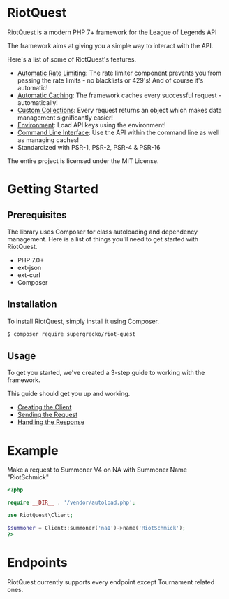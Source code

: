 # RiotQuest

RiotQuest is a modern PHP 7+ framework for the League of Legends API

The framework aims at giving you a simple way to interact with the API.

Here's a list of some of RiotQuest's features.

- [Automatic Rate Limiting](//github.com/supergrecko/RiotQuest/wiki/Rate-Limiting): The rate limiter component prevents you from passing the rate limits - no blacklists or 429's! And of course it's automatic!
- [Automatic Caching](//github.com/supergrecko/RiotQuest/wiki/Caching): The framework caches every successful request - automatically!
- [Custom Collections](//github.com/supergrecko/RiotQuest/wiki/Return-Types): Every request returns an object which makes data management significantly easier!
- [Environment](//github.com/supergrecko/RiotQuest/wiki/Environment): Load API keys using the environment!
- [Command Line Interface](//github.com/supergrecko/RiotQuest/wiki/Command-Line): Use the API within the command line as well as managing caches!
- Standardized with PSR-1, PSR-2, PSR-4 & PSR-16


The entire project is licensed under the MIT License.

# Getting Started

## Prerequisites

The library uses Composer for class autoloading and dependency management. Here is a list of things you'll need to get started with RiotQuest.

- PHP 7.0+
- ext-json
- ext-curl
- Composer

## Installation

To install RiotQuest, simply install it using Composer.

```bash
$ composer require supergrecko/riot-quest
```

## Usage

To get you started, we've created a 3-step guide to working with the framework. 

This guide should get you up and working.

- [Creating the Client](//github.com/supergrecko/RiotQuest/wiki/Creating-the-Client)
- [Sending the Request](//github.com/supergrecko/RiotQuest/wiki/Sending-the-Request)
- [Handling the Response](//github.com/supergrecko/RiotQuest/wiki/Handling-the-Response)

# Example

Make a request to Summoner V4 on NA with Summoner Name "RiotSchmick"

```php
<?php

require __DIR__ . '/vendor/autoload.php';

use RiotQuest\Client;

$summoner = Client::summoner('na1')->name('RiotSchmick');
?>
```

# Endpoints

RiotQuest currently supports every endpoint except Tournament related ones.
